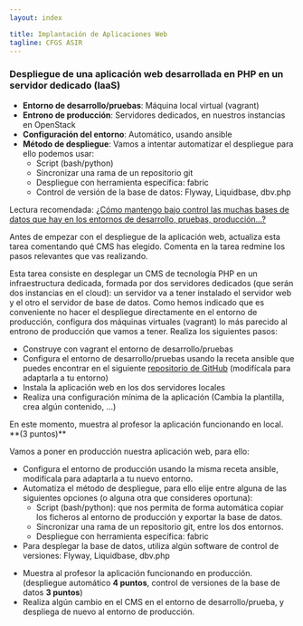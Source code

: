 ```yaml
---
layout: index

title: Implantación de Aplicaciones Web
tagline: CFGS ASIR
---
```


### Despliegue de una aplicación web desarrollada en PHP en un servidor dedicado (IaaS)

<div class='nota' markdown='1'>

* **Entorno de desarrollo/pruebas**: Máquina local virtual (vagrant)
* **Entrono de producción**: Servidores dedicados, en nuestros instancias en OpenStack
* **Configuración del entorno**: Automático, usando ansible
* **Método de despliegue**: Vamos a intentar automatizar el despliegue para ello podemos usar:
	* Script (bash/python)
	* Sincronizar una rama de un repositorio git
	* Despliegue con herramienta específica: fabric
	* Control de versión de la base de datos: Flyway,  Liquidbase, dbv.php
</div>
<div class='nota' markdown='1'>

Lectura recomendada: [¿Cómo mantengo bajo control las muchas bases de datos que hay en los entornos de desarrollo, pruebas, producción…?](http://www.javiergarzas.com/2014/07/migracion-bases-de-datos.html)

</div>


<div class='ejercicios' markdown='1'>
Antes de empezar con el despliegue de la aplicación web, actualiza esta tarea comentando qué CMS has elegido. Comenta en la tarea redmine los pasos relevantes que vas realizando.
</div>

Esta tarea consiste en desplegar un CMS de tecnología PHP en un infraestructura dedicada, formada por dos servidores dedicados (que serán dos instancias en el cloud): un servidor va a tener instalado el servidor web y el otro el servidor de base de datos. Como hemos indicado que es conveniente no hacer el despliegue directamente en el entorno de producción, configura dos máquinas virtuales (vagrant) lo más parecido al entrono de producción que vamos a tener. Realiza los siguientes pasos:

* Construye con vagrant el entorno de desarrollo/pruebas
* Configura el entorno de desarrollo/pruebas usando la receta ansible que puedes encontrar en el siguiente [repositorio de GitHub](https://github.com/josedom24/automatizacion_iaw) (modifícala para adaptarla a tu entorno)
* Instala la aplicación web en los dos servidores locales
* Realiza una configuración mínima de la aplicación (Cambia la plantilla, crea algún contenido, ...)

<div class='ejercicios' markdown='1'>
En este momento, muestra al profesor la aplicación funcionando en local. **(3 puntos)**
</div>

Vamos a poner en producción nuestra aplicación web, para ello:

* Configura el entorno de producción usando la misma receta ansible, modifícala para adaptarla a tu nuevo entorno.
* Automatiza el método de despliegue, para ello elije entre alguna de las siguientes opciones (o alguna otra que consideres oportuna):
	* Script (bash/python): que nos permita de forma automática copiar los ficheros al entorno de producción y exportar la base de datos.
	* Sincronizar una rama de un repositorio git, entre los dos entornos.
	* Despliegue con herramienta específica: fabric
* Para desplegar la base de datos, utiliza algún software de control de versiones: Flyway,  Liquidbase, dbv.php


<div class='ejercicios' markdown='1'>

* Muestra al profesor la aplicación funcionando en producción. (despliegue automático **4 puntos**, control de versiones de la base de datos **3 puntos**)
* Realiza algún cambio en el CMS en el entorno de desarrollo/prueba, y despliega de nuevo al entorno de producción.
</div>